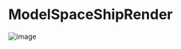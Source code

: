 # ModelSpaceShipRender

![image](https://github.com/user-attachments/assets/0804a045-438f-456f-988e-89678c84f871)
